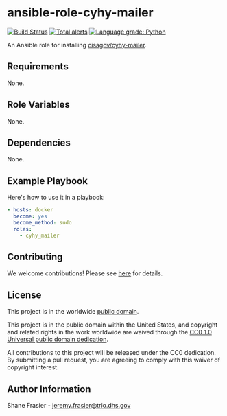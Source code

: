 # ansible-role-cyhy-mailer #

[![Build Status](https://travis-ci.com/cisagov/ansible-role-cyhy-mailer.svg?branch=develop)](https://travis-ci.com/cisagov/ansible-role-cyhy-mailer)
[![Total alerts](https://img.shields.io/lgtm/alerts/g/cisagov/ansible-role-cyhy-mailer.svg?logo=lgtm&logoWidth=18)](https://lgtm.com/projects/g/cisagov/ansible-role-cyhy-mailer/alerts/)
[![Language grade: Python](https://img.shields.io/lgtm/grade/python/g/cisagov/ansible-role-cyhy-mailer.svg?logo=lgtm&logoWidth=18)](https://lgtm.com/projects/g/cisagov/ansible-role-cyhy-mailer/context:python)

An Ansible role for installing
[cisagov/cyhy-mailer](https://github.com/cisagov/cyhy-mailer).

## Requirements ##

None.

## Role Variables ##

None.

## Dependencies ##

None.

## Example Playbook ##

Here's how to use it in a playbook:

```yaml
- hosts: docker
  become: yes
  become_method: sudo
  roles:
    - cyhy_mailer
```

## Contributing ##

We welcome contributions!  Please see [here](CONTRIBUTING.md) for
details.

## License ##

This project is in the worldwide [public domain](LICENSE.md).

This project is in the public domain within the United States, and
copyright and related rights in the work worldwide are waived through
the [CC0 1.0 Universal public domain
dedication](https://creativecommons.org/publicdomain/zero/1.0/).

All contributions to this project will be released under the CC0
dedication. By submitting a pull request, you are agreeing to comply
with this waiver of copyright interest.

## Author Information ##

Shane Frasier - <jeremy.frasier@trio.dhs.gov>
